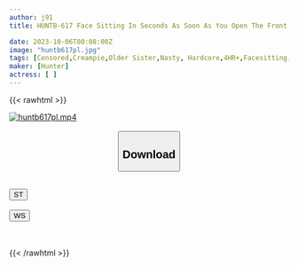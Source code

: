 ```yaml
---
author: j91
title: HUNTB-617 Face Sitting In Seconds As Soon As You Open The Front Door! When I Came Home From School And Opened The Front Door, My Constantly Frustrated Step-sister Suddenly Pushed Me Down And Face-sitting! His Crotch Is Rubbed Against His Face And His Erect Cock Is Locked On.

date: 2023-10-06T00:08:00Z
image: "huntb617pl.jpg"
tags: [Censored,Creampie,Older Sister,Nasty, Hardcore,4HR+,Facesitting,Bitch	]
maker: [Hunter]
actress: [ ]
---
```



{{< rawhtml >}}

<div class="video" data-videoid="2kJmkQW3BLURb4">
    <a href="javascript:;">
        <img src="https://my.j91.asia/posts/huntb617pl/huntb617pl.jpg" width="WIDTH" height="HEIGHT" alt="huntb617pl.mp4" loading="lazy">
    </a>
</div>

<script type="text/javascript" src="https://j91.asia/asset/on-demand-st.js"></script>

<br>
  <link rel="stylesheet" href="https://j91.asia/asset/bs5.css">
  
  <center>
  <button class="btn btn-primary" type="button" data-bs-toggle="collapse" data-bs-target=".multi-collapse" aria-expanded="false" aria-controls="multiCollapseExample1 multiCollapseExample2"><h2>Download</h2></button></center>
</p>
<div class="row">
  <div class="col">
    <div class="collapse multi-collapse" id="multiCollapseExample1">
      <div class="card card-body">
	      	      <br>
<div class="buttons">  
<a href="https://streamtape.to/v/2kJmkQW3BLURb4"><button class="btn-hover color-3"><i class="fa fa-download"></i> ST</button></a></div>
    </div>
  </div>
</div>
  <div class="col">
    <div class="collapse multi-collapse" id="multiCollapseExample2">
      <div class="card card-body">
	      <br>
<div class="buttons">
    <a href="https://wolfstream.tv/42zr34glyu0h"><button class="btn-hover color-9"><i class="fa fa-download"></i> WS</button></a></div>
<br><br>
      </div>
    </div>
  </div>
</div>

{{< /rawhtml >}}
